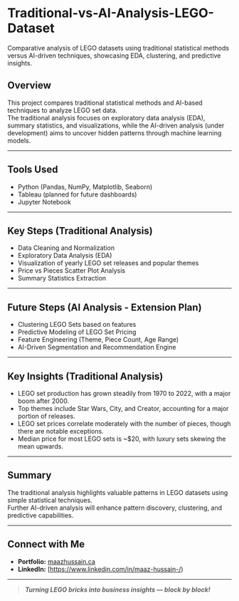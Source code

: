 # Traditional-vs-AI-Analysis-LEGO-Dataset
Comparative analysis of LEGO datasets using traditional statistical methods versus AI-driven techniques, showcasing EDA, clustering, and predictive insights.

## Overview

This project compares traditional statistical methods and AI-based techniques to analyze LEGO set data.  
The traditional analysis focuses on exploratory data analysis (EDA), summary statistics, and visualizations, while the AI-driven analysis (under development) aims to uncover hidden patterns through machine learning models.

---

## Tools Used

- Python (Pandas, NumPy, Matplotlib, Seaborn)
- Tableau (planned for future dashboards)
- Jupyter Notebook

---

## Key Steps (Traditional Analysis)

- Data Cleaning and Normalization
- Exploratory Data Analysis (EDA)
- Visualization of yearly LEGO set releases and popular themes
- Price vs Pieces Scatter Plot Analysis
- Summary Statistics Extraction

---

## Future Steps (AI Analysis - Extension Plan)

- Clustering LEGO Sets based on features
- Predictive Modeling of LEGO Set Pricing
- Feature Engineering (Theme, Piece Count, Age Range)
- AI-Driven Segmentation and Recommendation Engine

---

## Key Insights (Traditional Analysis)

- LEGO set production has grown steadily from 1970 to 2022, with a major boom after 2000.
- Top themes include Star Wars, City, and Creator, accounting for a major portion of releases.
- LEGO set prices correlate moderately with the number of pieces, though there are notable exceptions.
- Median price for most LEGO sets is ~$20, with luxury sets skewing the mean upwards.

---

## Summary

The traditional analysis highlights valuable patterns in LEGO datasets using simple statistical techniques.  
Further AI-driven analysis will enhance pattern discovery, clustering, and predictive capabilities.

---

## Connect with Me

- **Portfolio:** [maazhussain.ca](https://maazhussain.ca)
- **LinkedIn:** [https://www.linkedin.com/in/maaz-hussain-/)

---

>  ***Turning LEGO bricks into business insights — block by block!***
